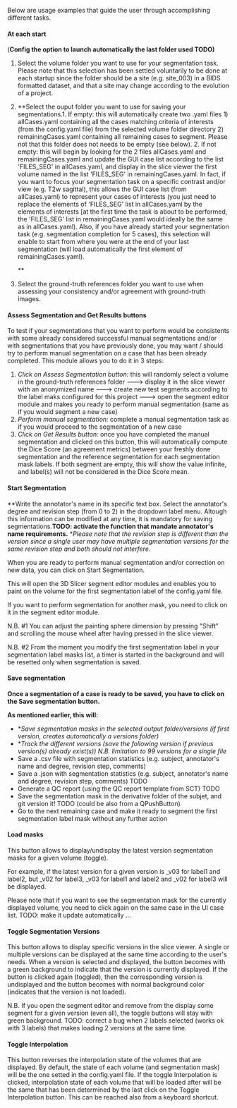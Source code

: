 
Below are usage examples that guide the user through accomplishing different tasks.

#### At each start

(**Config the option to launch automatically the last folder used TODO)**

1. Select the volume folder you want to use for your segmentation task. Please note that this selection has been settled voluntarily to be done at each startup since the folder should be a site (e.g. site_003) in a BIDS formatted dataset, and that a site may change according to the evolution of a project.
2. **Select the ouput folder you want to use for saving your segmentations.1. If empty: this will automatically create two .yaml files 1) allCases.yaml containing all the cases matching criteria of interests (from the config.yaml file) from the selected volume folder directory 2) remainingCases.yaml containing all remaining cases to segment. Please not that this folder does not needs to be empty (see below).
   2. If not empty: this will begin by looking for the 2 files allCases.yaml and remainingCases.yaml and update the GUI case list according to the list 'FILES_SEG' in allCases.yaml, and display in the slice viewer the first volume named in the list 'FILES_SEG' in remainingCases.yaml. In fact, if you want to focus your segmentation task on a specific contrast and/or view (e.g. T2w sagittal), this allows the GUI case list (from allCases.yaml) to represent your cases of interests (you just need to replace the elements of 'FILES_SEG' list in allCases.yaml by the elements of interests [at the first time the task is about to be performed, the 'FILES_SEG' list in remainingCases.yaml would ideally be the same as in allCases.yaml). Also, if you have already started your segmentation task (e.g. segmentation completion for 5 cases), this selection will enable to start from where you were at the end of your last segmentation (will load automatically the first element of remainingCases.yaml).

   **
3. Select the ground-truth references folder you want to use when assessing your consistency and/or agreement with ground-truth images.

#### **Assess Segmentation and Get Results buttons**

To test if your segmentations that you want to perform would be consistents with some already considered successful manual segmentations and/or with segmentations that you have previously done, you may want / should try to perform manual segmentation on a case that has been already completed. This module allows you to do it in 3 steps:

1. *Click on Assess Segmentation button:* this will randomly select a volume in the ground-truth references folder ---> display it in the slice viewer with an anonymized name ---> create new test segments according to the label maks configured for this project ---> open the segment editor module and makes you ready to perform manual segmentation (same as if you would segment a new case)
2. *Perform manual segmentation:* complete a manual segmentation task as if you would proceed to the segmentation of a new case
3. *Click on Get Results button:* once you have completed the manual segmentation and clicked on this button, this will automatically compute the Dice Score (an agreement metrics) between your freshly done segmentation and the reference segmentation for each segmentation mask labels. If both segment are empty, this will show the value infinite, and label(s) will not be considered in the Dice Score mean.

#### **Start Segmentation**

**Write the annotator's name in its specific text box. Select the annotator's degree and revision step (from 0 to 2) in the dropdown label menu. Altough this information can be modified at any time, it is mandatory for saving segmentations.**TODO: activate the function that mandate annotator's name requirements.**  **Please note that the revision step is different than the version since a single user may have multiple segmentation versions for the same revision step and both should not interfere.*

When you are ready to perform manual segmentation and/or correction on new data, you can click on Start Segmentation.

This will open the 3D Slicer segment editor modules and enables you to paint on the volume for the first segmentation label of the config.yaml file.

If you want to perform segmentation for another mask, you need to click on it in the segment editor module.

N.B. #1 You can adjust the painting sphere dimension by pressing "Shift" and scrolling the mouse wheel after having pressed in the slice viewer.

N.B. #2 From the moment you modify the first segmentation label in your segmentation label masks list, a timer is started in the background and will be resetted only when segmentation is saved.

#### **Save segmentation**

**Once a segmentation of a case is ready to be saved, you have to click on the Save segmentation button.**

**As mentioned earlier, this will:**

* **Save segmentation masks in the selected output folder/versions (*if first version, creates automatically a versions folder)**
* **Track the different versions (save the following version if previous version(s) already exist(s)) N.B. limitation to 99 versions for a single file*
* Save a .csv file with segmentation statistics (e.g. subject, annotator's name and degree, revision step, comments)
* Save a .json with segmentation statistics (e.g. subject, annotator's name and degree, revision step, comments) TODO
* Generate a QC report (using the QC report template from SCT) TODO
* Save the segmentation mask in the derivative folder of the subjet, and git version it! TODO (could be also from a QPushButton)
* Go to the next remaining case and make it ready to segment the first segmentation label mask without any further action

#### **Load masks**

This button allows to display/undisplay the latest version segmentation masks for a given volume (toggle).

For example, if the latest version for a given version is _v03 for label1 and label2, but _v02 for label3, _v03 for label1 and label2 and _v02 for label3 will be displayed.

Please note that if you want to see the segmentation mask for the currently displayed volume, you need to click again on the same case in the UI case list. TODO: make it update automatically ...

#### **Toggle Segmentation Versions**

This button allows to display specific versions in the slice viewer. A single or multiple versions can be displayed at the same time according to the user's needs. When a version is selected and displayed, the button becomes with a green background to indicate that the version is currently displayed. If the button is clicked again (toggled), then the corresponding version is undisplayed and the button becomes with normal background color (indicates that the version is not loaded).

N.B. If you open the segment editor and remove from the display some segment for a given version (even all), the toggle buttons will stay with green background. TODO: correct a bug when 2 labels selected (works ok with 3 labels) that makes loading 2 versions at the same time.

#### **Toggle Interpolation**

This button reverses the interpolation state of the volumes that are displayed. By default, the state of each volume (and segmentation mask) will be the one setted in the config.yaml file. If the toggle Interpolation is clicked, interpolation state of each volume that will be loaded after will be the same that has been determined by the last click on the Toggle Interpolation button. This can be reached also from a keyboard shortcut.
